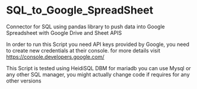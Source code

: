# SQL_to_Google_SpreadSheet
Connector for SQL using pandas library to push data into Google Spreadsheet with Google Drive and Sheet APIS

In order to run this Script you need API keys provided by Google, you need to create new credentials at their console.
for more details visit https://console.developers.google.com/

This Script is tested using HeidiSQL DBM for mariadb you can use Mysql or any other SQL manager, 
you might actually change code if requires for any other versions
